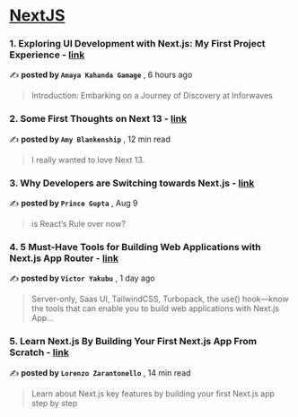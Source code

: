 
<h1><a href=https://medium.com/tag/nextjs/recommended target="_blank" rel="noopener noreferrer">NextJS</a></h1>
<h3>1. Exploring UI Development with Next.js: My First Project Experience - <a href=https://medium.com/@amaydle/exploring-ui-development-with-next-js-my-first-project-experience-95df2b02b240?source=tag_recommended_feed---------0-84----------nextjs----------9f810836_ba02_45d5_9928_fb1c2b8ac536------- target="_blank" rel="noopener noreferrer">link</a></h3>

✍️ **posted by `Amaya Kahanda Gamage`** <date> , 6 hours ago</date>

<blockquote>Introduction: Embarking on a Journey of Discovery at Inforwaves</blockquote>

<h3>2. Some First Thoughts on Next 13 - <a href=https://medium.com/better-programming/some-first-thoughts-on-next-13-922a6a6c5200?source=tag_recommended_feed---------1-107----------nextjs----------9f810836_ba02_45d5_9928_fb1c2b8ac536------- target="_blank" rel="noopener noreferrer">link</a></h3>

✍️ **posted by `Amy Blankenship`** <date> , 12 min read</date>

<blockquote>I really wanted to love Next 13.</blockquote>

<h3>3. Why Developers are Switching towards Next.js - <a href=https://medium.com/gitconnected/why-developers-are-switching-towards-next-js-c97ed7178a5d?source=tag_recommended_feed---------2-85----------nextjs----------9f810836_ba02_45d5_9928_fb1c2b8ac536------- target="_blank" rel="noopener noreferrer">link</a></h3>

✍️ **posted by `Prince Gupta`** <date> , Aug 9</date>

<blockquote>is React’s Rule over now?</blockquote>

<h3>4. 5 Must-Have Tools for Building Web Applications with Next.js App Router - <a href=https://medium.com/javascript-in-plain-english/5-must-have-tools-for-building-web-applications-with-next-js-app-router-e24002aa4dcf?source=tag_recommended_feed---------3-84----------nextjs----------9f810836_ba02_45d5_9928_fb1c2b8ac536------- target="_blank" rel="noopener noreferrer">link</a></h3>

✍️ **posted by `Victor Yakubu`** <date> , 1 day ago</date>

<blockquote>Server-only, Saas UI, TailwindCSS, Turbopack, the use() hook—know the tools that can enable you to build web applications with Next.js App…</blockquote>

<h3>5. Learn Next.js By Building Your First Next.js App From Scratch - <a href=https://medium.com/gitconnected/learn-next-js-by-building-your-first-next-js-app-from-scratch-8ec7cc93a9cb?source=tag_recommended_feed---------4-107----------nextjs----------9f810836_ba02_45d5_9928_fb1c2b8ac536------- target="_blank" rel="noopener noreferrer">link</a></h3>

✍️ **posted by `Lorenzo Zarantonello`** <date> , 14 min read</date>

<blockquote>Learn about Next.js key features by building your first Next.js app step by step</blockquote>

